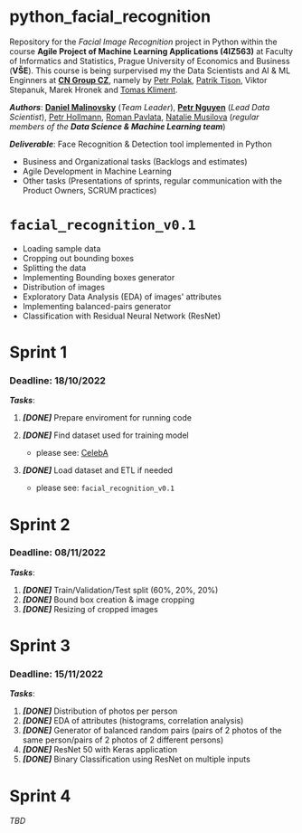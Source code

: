 # python_facial_recognition
Repository for the _Facial Image Recognition_ project in Python within the course **Agile Project of Machine Learning Applications (4IZ563)** at Faculty of Informatics and Statistics, Prague University of Economics and Business (**VŠE**). This course is being surpervised my the Data Scientists and AI & ML Enginners at [**CN Group CZ**](https://www.linkedin.com/company/cngroup-dk), namely by [Petr Polak](https://www.linkedin.com/in/87petrpolak), [Patrik Tison](https://www.linkedin.com/in/patriktison), Viktor Stepanuk, Marek Hronek and [Tomas Kliment](https://www.linkedin.com/in/tomáš-kliment-b74120196).

_**Authors**_: [**Daniel Malinovsky**](https://www.linkedin.com/in/daniel-malinovsky-88b162198) (_Team Leader_), [**Petr Nguyen**](https://www.linkedin.com/in/petr-ngn) (_Lead Data Scientist_), [Petr Hollmann](https://www.linkedin.com/in/petr-hollmann-3583aa208), [Roman Pavlata](https://www.linkedin.com/in/roman-pavlata-a3b602161), [Natalie Musilova](https://www.linkedin.com/in/natálie-musilová-3b98287a) (_regular members of the_ _**Data Science & Machine Learning team**_)

_**Deliverable**_: Face Recognition & Detection tool implemented in Python
- Business and Organizational tasks (Backlogs and estimates)
- Agile Development in Machine Learning
- Other tasks (Presentations of sprints, regular communication with the Product Owners, SCRUM practices)


# `facial_recognition_v0.1`
- Loading sample data
- Cropping out bounding boxes
- Splitting the data
- Implementing Bounding boxes generator
- Distribution of images
- Exploratory Data Analysis (EDA) of images' attributes
- Implementing balanced-pairs generator
- Classification with Residual Neural Network (ResNet)

# Sprint 1 
### Deadline: 18/10/2022
_**Tasks**_:
1. _**[DONE]**_ Prepare enviroment for running code
2. _**[DONE]**_ Find dataset used for training model
   - please see: [CelebA](https://mmlab.ie.cuhk.edu.hk/projects/CelebA.html)

3. _**[DONE]**_ Load dataset and ETL if needed
   - please see: `facial_recognition_v0.1`

# Sprint 2
### Deadline: 08/11/2022
_**Tasks**_:
1. _**[DONE]**_ Train/Validation/Test split (60%, 20%, 20%)
2. _**[DONE]**_ Bound box creation & image cropping
3. _**[DONE]**_ Resizing of cropped images

# Sprint 3
### Deadline: 15/11/2022
_**Tasks**_:
1. _**[DONE]**_ Distribution of photos per person
2. _**[DONE]**_ EDA of attributes (histograms, correlation analysis)
3. _**[DONE]**_ Generator of balanced random pairs (pairs of 2 photos of the same person/pairs of 2 photos of 2 different persons)
4. _**[DONE]**_ ResNet 50 with Keras application
5. _**[DONE]**_ Binary Classification using ResNet on multiple inputs

# Sprint 4
_TBD_
